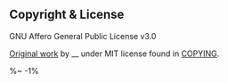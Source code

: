 <!-- ## TODO

- [ ] Add a new item to the todo list. -->

## Copyright & License

GNU Affero General Public License v3.0

[Original work](https://github.com/jshttp/http-errors) by __ under MIT license found in [COPYING](COPYING).

<footer />

%~ -1%